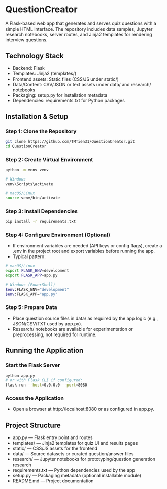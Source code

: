 # QuestionCreator

A Flask-based web app that generates and serves quiz questions with a simple HTML interface. The repository includes data samples, Jupyter research notebooks, server routes, and Jinja2 templates for rendering interview questions.

## Technology Stack

- Backend: Flask
- Templates: Jinja2 (templates/)
- Frontend assets: Static files (CSS/JS under static/)
- Data/Content: CSV/JSON or text assets under data/ and research/ notebooks
- Packaging: setup.py for installation metadata
- Dependencies: requirements.txt for Python packages

## Installation & Setup

### Step 1: Clone the Repository
```bash
git clone https://github.com/TMTien31/QuestionCreator.git
cd QuestionCreator
```


### Step 2: Create Virtual Environment
```bash
python -m venv venv

# Windows
venv\Scripts\activate

# macOS/Linux
source venv/bin/activate
```


### Step 3: Install Dependencies
```bash
pip install -r requirements.txt
```


### Step 4: Configure Environment (Optional)
- If environment variables are needed (API keys or config flags), create a .env in the project root and export variables before running the app.
- Typical pattern:
```bash
# macOS/Linux
export FLASK_ENV=development
export FLASK_APP=app.py

# Windows (PowerShell)
$env:FLASK_ENV="development"
$env:FLASK_APP="app.py"
```


### Step 5: Prepare Data
- Place question source files in data/ as required by the app logic (e.g., JSON/CSV/TXT used by app.py).
- Research/ notebooks are available for experimentation or preprocessing, not required for runtime.

## Running the Application

### Start the Flask Server
```bash
python app.py
# or with Flask CLI if configured:
flask run --host=0.0.0.0 --port=8080
```


### Access the Application
- Open a browser at http://localhost:8080 or as configured in app.py.

## Project Structure

- app.py — Flask entry point and routes
- templates/ — Jinja2 templates for quiz UI and results pages
- static/ — CSS/JS assets for the frontend
- data/ — Source datasets or curated question/answer files
- research/ — Jupyter notebooks for prototyping/question generation research
- requirements.txt — Python dependencies used by the app
- setup.py — Packaging metadata (optional installable module)
- README.md — Project documentation


